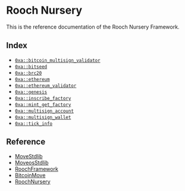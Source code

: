 
<a name="@Rooch_Nursery_0"></a>

# Rooch Nursery


This is the reference documentation of the Rooch Nursery Framework.


<a name="@Index_1"></a>

## Index


-  [`0xa::bitcoin_multisign_validator`](bitcoin_multisign_validator.md#0xa_bitcoin_multisign_validator)
-  [`0xa::bitseed`](bitseed.md#0xa_bitseed)
-  [`0xa::brc20`](brc20.md#0xa_brc20)
-  [`0xa::ethereum`](ethereum.md#0xa_ethereum)
-  [`0xa::ethereum_validator`](ethereum_validator.md#0xa_ethereum_validator)
-  [`0xa::genesis`](genesis.md#0xa_genesis)
-  [`0xa::inscribe_factory`](inscribe_factory.md#0xa_inscribe_factory)
-  [`0xa::mint_get_factory`](mint_get_factory.md#0xa_mint_get_factory)
-  [`0xa::multisign_account`](multisign_account.md#0xa_multisign_account)
-  [`0xa::multisign_wallet`](multisign_wallet.md#0xa_multisign_wallet)
-  [`0xa::tick_info`](tick_info.md#0xa_tick_info)



<a name="@Reference_2"></a>

## Reference


* [MoveStdlib](https://github.com/rooch-network/rooch/tree/main/frameworks/move-stdlib/doc)
* [MoveosStdlib](https://github.com/rooch-network/rooch/tree/main/frameworks/moveos-stdlib/doc)
* [RoochFramework](https://github.com/rooch-network/rooch/tree/main/frameworks/rooch-framework/doc)
* [BitcoinMove](https://github.com/rooch-network/rooch/tree/main/frameworks/bitcoin-move/doc)
* [RoochNursery](https://github.com/rooch-network/rooch/tree/main/frameworks/rooch-nursery/doc)
